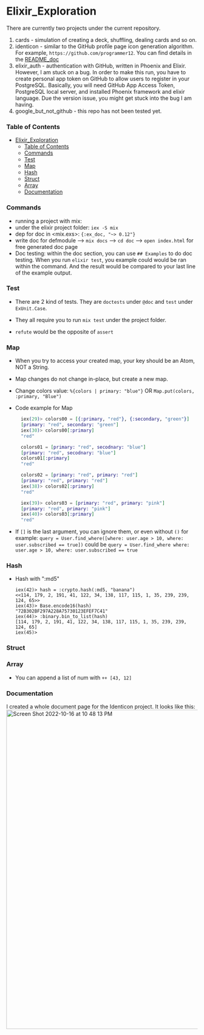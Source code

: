 # Elixir_Exploration

There are currently two projects under the current repository. 
1. cards - simulation of creating a deck, shuffling, dealing cards and so on.
2. identicon - similar to the GitHub profile page icon generation algorithm. For example, `https://github.com/programmer12`. You can find details in the [README_doc](./identicon/README.md)
3. elixir_auth - authentication with GitHub, written in Phoenix and Elixir. However, I am stuck on a bug. In order to make this run, you have to create personal app token on GitHub to allow users to register in your PostgreSQL. Basically, you will need GitHub App Access Token, PostgreSQL local server, and installed Phoenix framework and elixir language. Due the version issue, you might get stuck into the bug I am having.
4. google_but_not_github - this repo has not been tested yet.

 
### Table of Contents
- [Elixir_Exploration](#elixir_exploration)
    - [Table of Contents](#table-of-contents)
    - [Commands](#commands)
    - [Test](#test)
    - [Map](#map)
    - [Hash](#hash)
    - [Struct](#struct)
    - [Array](#array)
    - [Documentation](#documentation)


### Commands
- running a project with mix:
- under the elixir project folder: `iex -S mix`
- dep for doc in <mix.exs>: `{:ex_doc, "~> 0.12"}`
- write doc for defmodule --> `mix docs` --> `cd doc` --> `open index.html` for free generated doc page
- Doc testing: within the doc section, you can use `## Examples` to do doc testing. When you run `elixir test`, you example could would be ran within the command. And the result would be compared to your last line of the example output.

### Test
- There are 2 kind of tests. They are `doctests` under `@doc` and `test` under `ExUnit.Case`.
- They all require you to run `mix test` under the project folder.

- `refute` would be the opposite of `assert`

### Map
- When you try to access your created map, your key should be an Atom, NOT a String. 
- Map changes do not change in-place, but create a new map.
- Change colors value: `%{colors | primary: "blue"}` OR `Map.put(colors, :primary, "Blue")`
- Code example for Map
  ``` elixir
    iex(29)> colors00 = [{:primary, "red"}, {:secondary, "green"}] 
    [primary: "red", secondary: "green"]
    iex(30)> colors00[:primary]
    "red"

    colors01 = [primary: "red", secodnary: "blue"]
    [primary: "red", secodnary: "blue"]
    colors01[:primary]
    "red"

    colors02 = [primary: "red", primary: "red"]
    [primary: "red", primary: "red"]
    iex(38)> colors02[:primary]                         
    "red"

    iex(39)> colors03 = [primary: "red", primary: "pink"]
    [primary: "red", primary: "pink"]
    iex(40)> colors03[:primary]                          
    "red"
  ```

- If `[]` is the last argument, you can ignore them, or even without `()` for example: `query = User.find_where([where: user.age > 10, where: user.subscribed == true])` could be `query = User.find_where where: user.age > 10, where: user.subscribed == true` 

### Hash
- Hash with ":md5"
  ```
  iex(42)> hash = :crypto.hash(:md5, "banana")
  <<114, 179, 2, 191, 41, 122, 34, 138, 117, 115, 1, 35, 239, 239, 124, 65>>
  iex(43)> Base.encode16(hash) 
  "72B302BF297A228A75730123EFEF7C41"
  iex(44)> :binary.bin_to_list(hash) 
  [114, 179, 2, 191, 41, 122, 34, 138, 117, 115, 1, 35, 239, 239, 124, 65]
  iex(45)> 
  ```

### Struct

### Array
- You can append a list of num with `++ [43, 12]`

### Documentation 
I created a whole document page for the Identicon project. It looks like this: <img width="839" alt="Screen Shot 2022-10-16 at 10 48 13 PM" src="https://user-images.githubusercontent.com/35544956/196079959-db064978-e6f9-4dd4-8817-e0cc0ce314ea.png">
